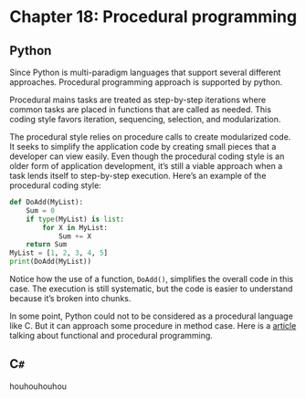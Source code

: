 # Chapter 18: Procedural programming

## Python

Since Python is multi-paradigm languages that support several different approaches. Procedural programming approach is supported by python.

Procedural mains tasks are treated as step-by-step iterations where common tasks are placed in functions that are called as needed. This coding style favors iteration, sequencing, selection, and modularization.

The procedural style relies on procedure calls to create modularized code. It seeks to simplify the application code by creating small pieces that a developer can view easily. Even though the procedural coding style is an older form of application development, it’s still a viable approach when a task lends itself to step-by-step execution. Here’s an example of the procedural coding style:

```python
def DoAdd(MyList):
    Sum = 0
    if type(MyList) is list:
        for X in MyList:
            Sum += X
    return Sum
MyList = [1, 2, 3, 4, 5]
print(DoAdd(MyList))
```
Notice how the use of a function, `DoAdd()`, simplifies the overall code in this case. The execution is still systematic, but the code is easier to understand because it’s broken into chunks.

In some point, Python could not to be considered as a procedural language like C. But it can approach some procedure in method case. Here is a [article](http://stackoverflow.com/questions/721090/what-is-the-difference-between-a-function-and-a-procedure) talking about functional and procedural programming.

## C`#`

houhouhouhou
